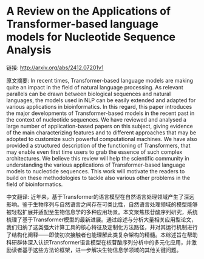 # A Review on the Applications of Transformer-based language models for Nucleotide Sequence Analysis

链接: http://arxiv.org/abs/2412.07201v1

原文摘要:
In recent times, Transformer-based language models are making quite an impact
in the field of natural language processing. As relevant parallels can be drawn
between biological sequences and natural languages, the models used in NLP can
be easily extended and adapted for various applications in bioinformatics. In
this regard, this paper introduces the major developments of Transformer-based
models in the recent past in the context of nucleotide sequences. We have
reviewed and analysed a large number of application-based papers on this
subject, giving evidence of the main characterizing features and to different
approaches that may be adopted to customize such powerful computational
machines. We have also provided a structured description of the functioning of
Transformers, that may enable even first time users to grab the essence of such
complex architectures. We believe this review will help the scientific
community in understanding the various applications of Transformer-based
language models to nucleotide sequences. This work will motivate the readers to
build on these methodologies to tackle also various other problems in the field
of bioinformatics.

中文翻译:
近年来，基于Transformer的语言模型在自然语言处理领域产生了深远影响。鉴于生物序列与自然语言之间存在可类比性，自然语言处理领域的模型能够被轻松扩展并适配至生物信息学的多种应用场景。本文聚焦核苷酸序列研究，系统梳理了基于Transformer模型的最新进展。通过综述与分析大量相关应用型论文，我们归纳了这类强大计算工具的核心特征及定制化方法路径，并对其运行机制进行了结构化阐释——即使初次接触者也能理解此类复杂架构的精髓。本综述旨在帮助科研群体深入认识Transformer语言模型在核苷酸序列分析中的多元化应用，并激励读者基于这些方法论框架，进一步解决生物信息学领域的其他关键问题。
